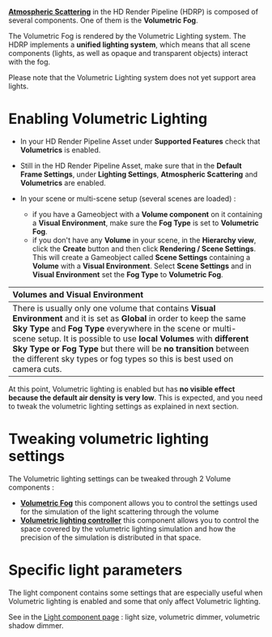 **[Atmospheric Scattering](https://github.com/Unity-Technologies/ScriptableRenderPipeline/wiki/Atmospheric-Scattering)** in the HD Render Pipeline (HDRP) is composed of several components. One of them is the **Volumetric Fog**.

The Volumetric Fog is rendered by the Volumetric Lighting system. The HDRP implements a **unified lighting system**, which means that all scene components (lights, as well as opaque and transparent objects) interact with the fog.

Please note that the Volumetric Lighting system does not yet support area lights.

# Enabling Volumetric Lighting

- In your HD Render Pipeline Asset under **Supported Features** check that **Volumetrics** is enabled.

- Still in the HD Render Pipeline Asset, make sure that in the **Default Frame Settings**, under **Lighting Settings**, **Atmospheric Scattering** and **Volumetrics** are enabled.

- In your scene or multi-scene setup (several scenes are loaded) : 

  - if you have a Gameobject with a **Volume component** on it containing a **Visual Environment**, make sure the **Fog Type** is set to **Volumetric Fog**. 
  - if you don't have any **Volume** in your scene, in the **Hierarchy view**, click the **Create** button and then click **Rendering / Scene Settings**. This will create a Gameobject called **Scene Settings** containing a **Volume** with a **Visual Environment**. Select **Scene Settings** and in **Visual Environment** set the **Fog Type** to **Volumetric Fog**.


| Volumes and Visual Environment                               |
| :----------------------------------------------------------- |
| There is usually only one volume that contains **Visual Environment** and it is set as **Global** in order to keep the same **Sky Type** and **Fog Type** everywhere in the scene or multi-scene setup. It is possible to use **local Volumes** with **different Sky Type or Fog Type** but there will be **no transition** between the different sky types or fog types so this is best used on camera cuts. |

At this point, Volumetric lighting is enabled but has **no visible effect because the default air density is very low**. This is expected, and you need to tweak the volumetric lighting settings as explained in next section.

# Tweaking volumetric lighting settings

The Volumetric lighting settings can be tweaked through 2 Volume components :

- **[Volumetric Fog](https://github.com/Unity-Technologies/ScriptableRenderPipeline/wiki/HDRP-Volumetric-Fog)** this component allows you to control the settings used for the simulation of the light scattering through the volume
- **[Volumetric lighting controller](https://github.com/Unity-Technologies/ScriptableRenderPipeline/wiki/HDRP-Volumetric-lighting-controller)** this component allows you to control the space covered by the volumetric lighting simulation and how the precision of the simulation is distributed in that space.

# Specific light parameters

The light component contains some settings that are especially useful when Volumetric lighting is enabled and some that only affect Volumetric lighting.

See in the [Light component page](https://github.com/Unity-Technologies/ScriptableRenderPipeline/wiki/HDRP-Light-Component) : light size, volumetric dimmer, volumetric shadow dimmer.